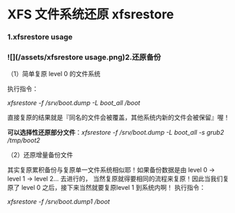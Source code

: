 # XFS 文件系统还原 xfsrestore

### 1.xfsrestore usage

### ![](/assets/xfsrestore usage.png)2.还原备份

（1）简单复原 level 0 的文件系统

执行指令：

_xfsrestore -f /srv/boot.dump -L boot\_all /boot_

直接复原的结果就是『同名的文件会被覆盖，其他系统内新的文件会被保留』喔！

**可以选择性还原部分文件**：_xfsrestore -f /srv/boot.dump -L boot\_all -s grub2 /tmp/boot2_

（2）还原增量备份文件

其实复原累积备份与复原单一文件系统相似耶！如果备份数据是由 level 0 -&gt; level 1 -&gt; level 2... 去进行的， 当然复原就得要相同的流程来复原！因此当我们复原了 level 0 之后，接下来当然就要复原level 1 到系统内啊！ 执行指令：

_xfsrestore -f /srv/boot.dump1 /boot_

